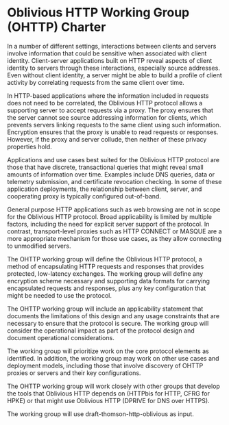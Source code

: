 # Oblivious HTTP Working Group (OHTTP) Charter

In a number of different settings, interactions between clients and servers
involve information that could be sensitive when associated with client
identity.  Client-server applications built on HTTP reveal aspects of client
identity to servers through these interactions, especially source addresses.
Even without client identity, a server might be able to build a profile of
client activity by correlating requests from the same client over time.

In HTTP-based applications where the information included in requests does not
need to be correlated, the Oblivious HTTP protocol allows a supporting server to
accept requests via a proxy.  The proxy ensures that the server cannot see
source addressing information for clients, which prevents servers linking
requests to the same client using such information.  Encryption ensures that the
proxy is unable to read requests or responses.  However, if the proxy and server
collude, then neither of these privacy properties hold.

Applications and use cases best suited for the Oblivious HTTP protocol are those
that have discrete, transactional queries that might reveal small amounts of information over
time.  Examples include DNS queries, data or telemetry submission, and
certificate revocation checking. In some of these application deployments, the
relationship between client, server, and cooperating proxy is typically
configured out-of-band.

General purpose HTTP applications such as web browsing are not in scope for the
Oblivious HTTP protocol. Broad applicability is limited by multiple factors,
including the need for explicit server support of the protocol. In contrast,
transport-level proxies such as HTTP CONNECT or MASQUE are a more appropriate
mechanism for those use cases, as they allow connecting to unmodified servers.

The OHTTP working group will define the Oblivious HTTP protocol, a method of
encapsulating HTTP requests and responses that provides protected, low-latency
exchanges.  The working group will define any encryption scheme necessary and
supporting data formats for carrying encapsulated requests and responses, plus
any key configuration that might be needed to use the protocol.

The OHTTP working group will include an applicability statement that documents
the limitations of this design and any usage constraints that are necessary to
ensure that the protocol is secure.  The working group will consider the
operational impact as part of the protocol design and document operational
considerations.

The working group will prioritize work on the core protocol elements as
identified.  In addition, the working group may work on other use cases and
deployment models, including those that involve discovery of OHTTP proxies or
servers and their key configurations.

The OHTTP working group will work closely with other groups that develop the
tools that Oblivious HTTP depends on (HTTPbis for HTTP, CFRG for HPKE) or that
might use Oblivious HTTP (DPRIVE for DNS over HTTPS).

The working group will use draft-thomson-http-oblivious as input.
